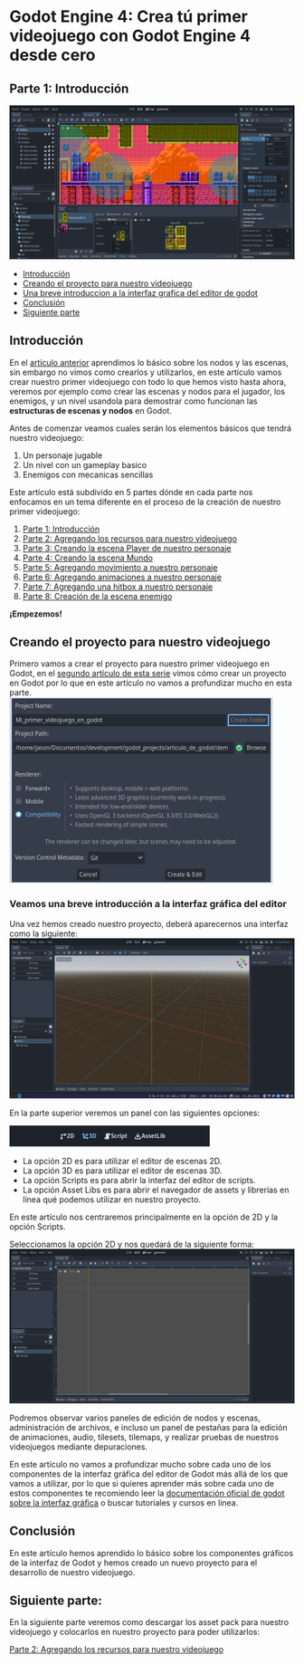 # Godot Engine 4: Crea tú primer videojuego con Godot Engine 4 desde cero
## Parte 1: Introducción

![game_demostration_1](resources/game_demostration_1.png)

- [Introducción](#introducción)
- [Creando el proyecto para nuestro videojuego](#creando-el-proyecto-para-nuestro-videojuego)
- [Una breve introduccion a la interfaz grafica del editor de godot](#veamos-una-breve-introduccion-a-la-interfaz-grafica-del-editor)
- [Conclusión](#conclusión)
- [Siguiente parte](#siguiente-parte)

## Introducción
En el [artículo anterior](articulo_3_nodos_y_escenas.md) aprendimos lo básico sobre los nodos y las escenas, sin embargo no vimos como crearlos y utilizarlos, en este artículo vamos crear nuestro primer videojuego con todo lo que hemos visto hasta ahora, veremos por ejemplo como crear las escenas y nodos para el jugador, los enemigos, y un nivel usandola para demostrar como funcionan las **estructuras de escenas y nodos** en Godot.

Antes de comenzar veamos cuales serán los elementos básicos que tendrá nuestro videojuego:

1. Un personaje jugable
2. Un nivel con un gameplay basico
3. Enemigos con mecanicas sencillas

Este artículo está subdivido en 5 partes dónde en cada parte nos enfocamos en un tema diferente en el proceso de la creación de nuestro primer videojuego:

1. [Parte 1: Introducción](articulo_4_1_introduccion_creando_un_videojuego.md)
2. [Parte 2: Agregando los recursos para nuestro videojuego](articulo_4_2_descarga_asset_pack.md)
3. [Parte 3: Creando la escena Player de nuestro personaje](articulo_4_3_escena_player.md)
4. [Parte 4: Creando la escena Mundo](articulo_4_4_escena_mundo.md)
5. [Parte 5: Agregando movimiento a nuestro personaje](articulo_4_5_agregando_movimiento.md)
6. [Parte 6: Agregando animaciones a nuestro personaje](articulo_4_6_agregando_animaciones.md)
7. [Parte 7: Agregando una hitbox a nuestro personaje](articulo_4_7_agregando_hitbox.md)
8. [Parte 8: Creación de la escena enemigo](articulo_4_8_escena_enemigo.md)

**¡Empezemos!**

## Creando el proyecto para nuestro videojuego
Primero vamos a crear el proyecto para nuestro primer videojuego en Godot, en el [segundo artículo de esta serie](articulo_2_introduccion_a_godot.md#creando-un-nuevo-proyecto-en-godot) vimos cómo crear un proyecto en Godot por lo que en este artículo no vamos a profundizar mucho en esta parte.
![project_creation_popup](resources/project_creation_popup.png)

### Veamos una breve introducción a la interfaz gráfica del editor

Una vez hemos creado nuestro proyecto, deberá aparecernos una interfaz como la siguiente:
![godot_init_project_interface](resources/godot_init_project_interface.png)

En la parte superior veremos un panel con las siguientes opciones: 

![top_options_panel](resources/top_options_panel.png)
* La opción 2D es para utilizar el editor de escenas 2D.
* La opción 3D es para utilizar el editor de escenas 3D.
* La opción Scripts es para abrir la interfaz del editor de scripts.
* La opción Asset Libs es para abrir el navegador de assets y librerías en línea qué podemos utilizar en nuestro proyecto.

En este artículo nos centraremos principalmente en la opción de 2D y la opción Scripts.

Seleccionamos la opción 2D y nos quedará de la siguiente forma:
![top_option_2d_selected](resources/top_option_2d_selected.png)

Podremos observar varios paneles de edición de nodos y escenas, administración de archivos, e incluso un panel de pestañas para la edición de animaciones, audio, tilesets, tilemaps, y realizar pruebas de nuestros videojuegos mediante depuraciones.

En este artículo no vamos a profundizar mucho sobre cada uno de los componentes de la interfaz gráfica del editor de Godot más allá de los que vamos a utilizar, por lo que si quieres aprender más sobre cada uno de estos componentes te recomiendo leer la [documentación óficial de godot sobre la interfaz gráfica](https://docs.godotengine.org/es/stable/getting_started/introduction/first_look_at_the_editor.html) o buscar tutoriales y cursos en linea.

## Conclusión
En este artículo hemos aprendido lo básico sobre los componentes gráficos de la interfaz de Godot y hemos creado un nuevo proyecto para el desarrollo de nuestro videojuego.

## Siguiente parte:
En la siguiente parte veremos como descargar los asset pack para nuestro videojuego y colocarlos en nuestro proyecto para poder utilizarlos:

[Parte 2: Agregando los recursos para nuestro videojuego](articulo_4_2_descarga_asset_pack.md)
